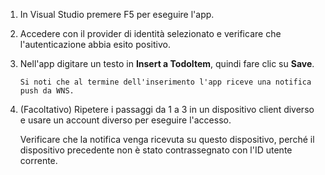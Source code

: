 
1. In Visual Studio premere F5 per eseguire l'app.
2. Accedere con il provider di identità selezionato e verificare che l'autenticazione abbia esito positivo.
3. Nell'app digitare un testo in **Insert a TodoItem**, quindi fare clic su **Save**.
   
       Si noti che al termine dell'inserimento l'app riceve una notifica push da WNS.
4. (Facoltativo) Ripetere i passaggi da 1 a 3 in un dispositivo client diverso e usare un account diverso per eseguire l'accesso.
   
    Verificare che la notifica venga ricevuta su questo dispositivo, perché il dispositivo precedente non è stato contrassegnato con l'ID utente corrente.

<!---HONumber=Oct15_HO3-->